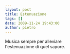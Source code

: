 ```yaml
---
layout: post
title: Estenuazione
tags: []
date: 2009-11-24 19:43:00
author: pietro
---
```

Musica sempre per alleviare<br/>l'estenuazione di quel sapore.
